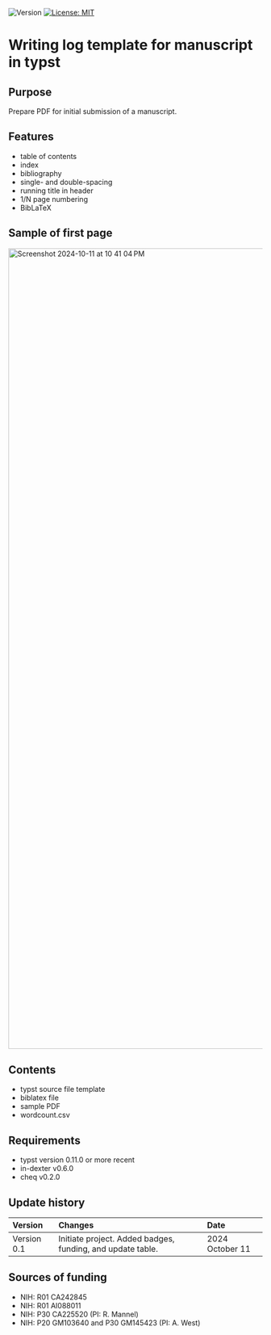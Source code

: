 ![Version](https://img.shields.io/static/v1?label=manuscriptInTypst&message=0.1&color=brightcolor)
[![License: MIT](https://img.shields.io/badge/License-MIT-blue.svg)](https://opensource.org/licenses/MIT)

# Writing log template for manuscript in typst

## Purpose

Prepare PDF for initial submission of a manuscript.

## Features

- table of contents
- index
- bibliography
- single- and double-spacing
- running title in header
- 1/N page numbering
- BibLaTeX 

## Sample of first page

<img width="1586" alt="Screenshot 2024-10-11 at 10 41 04 PM" src="https://github.com/user-attachments/assets/beb81060-0ae0-40ad-b51a-e35137902767">


## Contents
- typst source file template
- biblatex file
- sample PDF
- wordcount.csv


## Requirements

- typst version 0.11.0 or more recent
- in-dexter v0.6.0
- cheq v0.2.0



## Update history

|Version       |Changes                                                                                               |Date                 |
|:-------------|:-----------------------------------------------------------------------------------------------------|:--------------------|
| Version 0.1  | Initiate project. Added badges, funding, and update table.                                           | 2024 October 11     |


## Sources of funding

- NIH: R01 CA242845
- NIH: R01 AI088011
- NIH: P30 CA225520 (PI: R. Mannel)
- NIH: P20 GM103640 and P30 GM145423 (PI: A. West)
